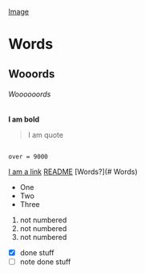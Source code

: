 [Image](https://images.unsplash.com/photo-1625467883732-b06f641226d8?ixlib=rb-1.2.1&ixid=MnwxMjA3fDB8MHxwaG90by1wYWdlfHx8fGVufDB8fHx8&auto=format&fit=crop&w=3456&q=80)
# Words

## Wooords
###### Woooooords
**I am bold**
> I am quote
```

over = 9000

```
[I am a link](apple.com)
[README](/readme.md)
[Words?](# Words)
- One
- Two
- Three
1. not numbered
2. not numbered
3. not numbered
- [x] done stuff
- [ ] note done stuff